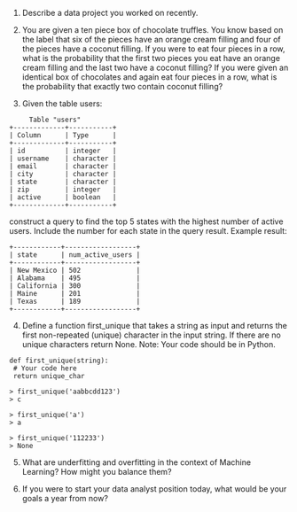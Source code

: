 1. Describe a data project you worked on recently.

2. You are given a ten piece box of chocolate truffles. You know based on the label that six of the pieces have an orange cream filling and four of the pieces have a coconut filling. If you were to eat four pieces in a row, what is the probability that the first two pieces you eat have an orange cream filling and the last two have a coconut filling? If you were given an identical box of chocolates and again eat four pieces in a row, what is the probability that exactly two contain coconut filling?

3. Given the table users:
~~~
     Table "users"
+-------------+-----------+
| Column      | Type      |
+-------------+-----------+
| id          | integer   |
| username    | character |
| email       | character |
| city        | character |
| state       | character |
| zip         | integer   |
| active      | boolean   |
+-------------+-----------+
~~~

construct a query to find the top 5 states with the highest number of active users. Include the number for each state in the query result. Example result:

~~~
+------------+------------------+
| state      | num_active_users |
+------------+------------------+
| New Mexico | 502              |
| Alabama    | 495              |
| California | 300              |
| Maine      | 201              |
| Texas      | 189              |
+------------+------------------+
~~~

4. Define a function first_unique that takes a string as input and returns the first non-repeated (unique) character in the input string. If there are no unique characters return None. Note: Your code should be in Python.

~~~
def first_unique(string):
 # Your code here
 return unique_char

> first_unique('aabbcdd123')
> c

> first_unique('a')
> a

> first_unique('112233')
> None
~~~

5. What are underfitting and overfitting in the context of Machine Learning? How might you balance them?

6. If you were to start your data analyst position today, what would be your goals a year from now?
